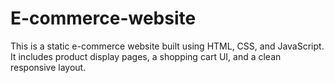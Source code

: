 # E-commerce-website
This is a static e-commerce website built using HTML, CSS, and JavaScript. It includes product display pages, a shopping cart UI, and a clean responsive layout.
